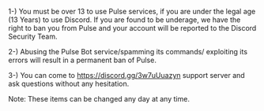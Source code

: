 1-) You must be over 13 to use Pulse services, if you are under the legal age (13 Years) to use Discord. If you are found to be underage, we have the right to ban you from Pulse and your account will be reported to the Discord Security Team.

2-) Abusing the Pulse Bot service/spamming its commands/ exploiting its errors will result in a permanent ban of Pulse.

3-) You can come to https://discord.gg/3w7uUuazyn support server and ask questions without any hesitation.

Note: These items can be changed any day at any time.
